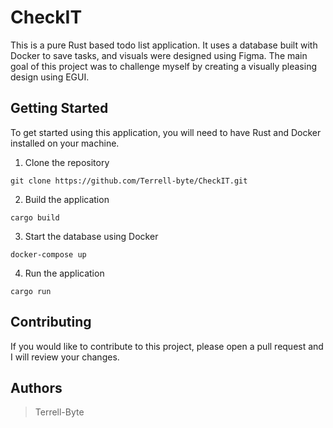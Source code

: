 # CheckIT
This is a pure Rust based todo list application. It uses a database built with Docker to save tasks, and visuals were designed using Figma. The main goal of this project was to challenge myself by creating a visually pleasing design using EGUI.

## Getting Started
To get started using this application, you will need to have Rust and Docker installed on your machine.

1. Clone the repository
```
git clone https://github.com/Terrell-byte/CheckIT.git
```

2. Build the application
```
cargo build
```

3. Start the database using Docker
```
docker-compose up
```

4. Run the application
```
cargo run
```

## Contributing
If you would like to contribute to this project, please open a pull request and I will review your changes.

## Authors
> Terrell-Byte
